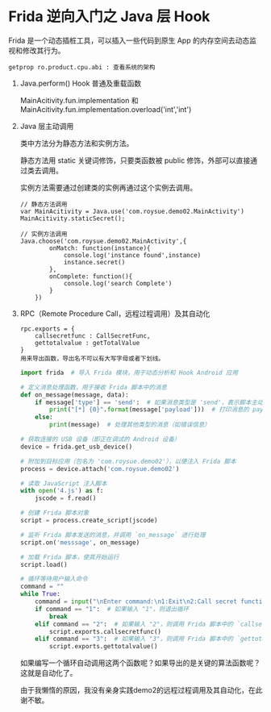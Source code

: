 # Frida 逆向入门之 Java 层 Hook

Frida 是一个动态插桩工具，可以插入一些代码到原生 App 的内存空间去动态监视和修改其行为。

```
getprop ro.product.cpu.abi : 查看系统的架构
```

1.  Java.perform() Hook 普通及重载函数

    MainAcitivity.fun.implementation 和 MainAcitivity.fun.implementation.overload('int','int')

2.  Java 层主动调用

    类中方法分为静态方法和实例方法。

    静态方法用 static 关键词修饰，只要类函数被 public 修饰，外部可以直接通过类去调用。

    实例方法需要通过创建类的实例再通过这个实例去调用。

    ```
    // 静态方法调用
    var MainAcitivity = Java.use('com.roysue.demo02.MainActivity')
    MainAcitivity.staticSecret();

    // 实例方法调用
    Java.choose('com.roysue.demo02.MainActivity',{
            onMatch: function(instance){
                console.log('instance found',instance)
                instance.secret()
            },
            onComplete: function(){
                console.log('search Complete')
            }
        })
    ```

3.  RPC（Remote Procedure Call，远程过程调用）及其自动化

    ```
    rpc.exports = {
        callsecretfunc : CallSecretFunc,
        gettotalvalue : getTotalValue
    }
    用来导出函数，导出名不可以有大写字母或者下划线。
    ```

    ```python
    import frida  # 导入 Frida 模块，用于动态分析和 Hook Android 应用

    # 定义消息处理函数，用于接收 Frida 脚本中的消息
    def on_message(message, data):
        if message['type'] == 'send':  # 如果消息类型是 'send'，表示脚本主动发送的数据
            print("[*] {0}".format(message['payload']))  # 打印消息的 payload 内容
        else:
            print(message)  # 处理其他类型的消息（如错误信息）

    # 获取连接的 USB 设备（即正在调试的 Android 设备）
    device = frida.get_usb_device()

    # 附加到目标应用（包名为 'com.roysue.demo02'），以便注入 Frida 脚本
    process = device.attach('com.roysue.demo02')

    # 读取 JavaScript 注入脚本
    with open('4.js') as f:
        jscode = f.read()

    # 创建 Frida 脚本对象
    script = process.create_script(jscode)

    # 监听 Frida 脚本发送的消息，并调用 `on_message` 进行处理
    script.on('messsage', on_message)

    # 加载 Frida 脚本，使其开始运行
    script.load()

    # 循环等待用户输入命令
    command = ""
    while True:
        command = input("\nEnter command:\n1:Exit\n2:Call secret function\n3:Get Total Value\nchoice:")  # 提示用户输入命令
        if command == "1":  # 如果输入 "1"，则退出循环
            break
        elif command == "2":  # 如果输入 "2"，则调用 Frida 脚本中的 `callsecretfunc` 方法
            script.exports.callsecretfunc()
        elif command == "3":  # 如果输入 "3"，则调用 Frida 脚本中的 `gettotalvalue` 方法
            script.exports.gettotalvalue()
    ```

    如果编写一个循环自动调用这两个函数呢？如果导出的是关键的算法函数呢？这就是自动化了。

    由于我懒惰的原因，我没有亲身实践demo2的远程过程调用及其自动化，在此谢不敏。


